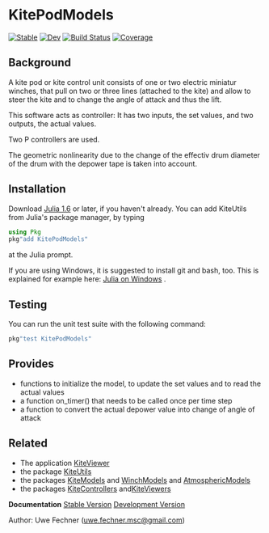 # KitePodModels

[![Stable](https://img.shields.io/badge/docs-stable-blue.svg)](https://aenarete.github.io/KitePodModels.jl/stable)
[![Dev](https://img.shields.io/badge/docs-dev-blue.svg)](https://aenarete.github.io/KitePodModels.jl/dev)
[![Build Status](https://github.com/aenarete/KitePodModels.jl/actions/workflows/CI.yml/badge.svg?branch=main)](https://github.com/aenarete/KitePodModels.jl/actions/workflows/CI.yml?query=branch%3Amain)
[![Coverage](https://codecov.io/gh/aenarete/KitePodModels.jl/branch/main/graph/badge.svg)](https://codecov.io/gh/aenarete/KitePodModels.jl)

## Background
A kite pod or kite control unit consists of one or two electric miniatur winches, that pull on two or three lines (attached to the kite) and allow to steer the kite and to change the angle of attack and thus the lift.

This software acts as controller: It has two inputs, the set values, and two outputs, the actual values.

Two P controllers are used. 

The geometric nonlinearity due to the change of the effectiv drum diameter of the drum with the depower tape is taken into account.

## Installation
Download [Julia 1.6](http://www.julialang.org) or later, if you haven't already. You can add KiteUtils from  Julia's package manager, by typing 
```julia
using Pkg
pkg"add KitePodModels"
``` 
at the Julia prompt.

If you are using Windows, it is suggested to install git and bash, too. This is explained for example here: [Julia on Windows](https://github.com/ufechner7/KiteViewer/blob/main/doc/Windows.md) .

## Testing
You can run the unit test suite with the following command:
```julia
pkg"test KitePodModels"
```

## Provides
- functions to initialize the model, to update the set values and to read the actual values
- a function on_timer() that needs to be called once per time step
- a function to convert the actual depower value into change of angle of attack

## Related
- The application [KiteViewer](https://github.com/ufechner7/KiteViewer)
- the package [KiteUtils](https://github.com/ufechner7/KiteUtils.jl)
- the packages [KiteModels](https://github.com/ufechner7/KiteModels.jl) and [WinchModels](https://github.com/aenarete/WinchModels.jl) and [AtmosphericModels](https://github.com/aenarete/AtmosphericModels.jl)
- the packages [KiteControllers](https://github.com/aenarete/KiteControllers.jl) and[KiteViewers](https://github.com/aenarete/KiteViewers.jl)

**Documentation** [Stable Version](https://aenarete.github.io/KitePodModels.jl/stable) [Development Version](https://aenarete.github.io/KitePodModels.jl/dev)

Author: Uwe Fechner (uwe.fechner.msc@gmail.com)
